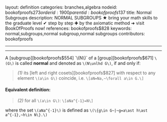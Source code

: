 layout: definition
categories: branches,algebra
nodeid: bookofproofs$273
orderid: 1900
parentid: bookofproofs$137
title: Normal Subgroups
description: NORMAL SUBGROUPS ★ bring your math skills to the graduate level ✔ step by step ✚ by the axiomatic method ➜ visit BookOfProofs now!
references: bookofproofs$828
keywords: normal,subgroups,normal subgroup,normal subgroups
contributors: bookofproofs

---


---

A [subgroup][bookofproofs$554] `\(N\)` of a [group][bookofproofs$671] `\(G\)` is called **normal** and denoted as `\(N\unlhd G\)`, if and only if:

> *(1)* its [left and right cosets][bookofproofs$827] with respect to any element `\(a\in G\)` coincide, i.e. 
`\[aN=Na,~\forall a\in G.\]`

#### Equivalent definition:

> *(2)* for all `\(a\in G\)`:
`\[aNa^{-1}=N\]`

where the set `\(aNa^{-1}\)` is defined as `\(\{g\in G~|~g=a\ast h\ast a^{-1},~h\in N\}.\)`
